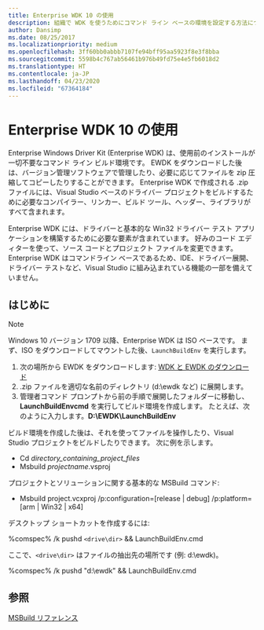 ```yaml
---
title: Enterprise WDK 10 の使用
description: 組織で WDK を使うためにコマンド ライン ベースの環境を設定する方法について説明します。
author: Dansimp
ms.date: 08/25/2017
ms.localizationpriority: medium
ms.openlocfilehash: 3ff60bb0abbb7107fe94bff95aa5923f8e3f8bba
ms.sourcegitcommit: 5598b4c767ab56461b976b49fd75e4e5fb6018d2
ms.translationtype: HT
ms.contentlocale: ja-JP
ms.lasthandoff: 04/23/2020
ms.locfileid: "67364184"
---
```

# <a name="using-the-enterprise-wdk-10"></a>Enterprise WDK 10 の使用

Enterprise Windows Driver Kit (Enterprise WDK) は、使用前のインストールが一切不要なコマンド ライン ビルド環境です。  EWDK をダウンロードした後は、バージョン管理ソフトウェアで管理したり、必要に応じてファイルを zip 圧縮してコピーしたりすることができます。  Enterprise WDK で作成される .zip ファイルには、Visual Studio ベースのドライバー プロジェクトをビルドするために必要なコンパイラー、リンカー、ビルド ツール、ヘッダー、ライブラリがすべて含まれます。

Enterprise WDK には、ドライバーと基本的な Win32 ドライバー テスト アプリケーションを構築するために必要な要素が含まれています。  好みのコード エディターを使って、ソース コードとプロジェクト ファイルを変更できます。  Enterprise WDK はコマンドライン ベースであるため、IDE、ドライバー展開、ドライバー テストなど、Visual Studio に組み込まれている機能の一部を備えていません。 



## <a name="getting-started"></a>はじめに

> [!NOTE] 
> Windows 10 バージョン 1709 以降、Enterprise WDK は ISO ベースです。  まず、ISO をダウンロードしてマウントした後、`LaunchBuildEnv` を実行します。

1.  次の場所から EWDK をダウンロードします: [WDK と EWDK のダウンロード](https://docs.microsoft.com/windows-hardware/drivers/download-the-wdk)
2.  .zip ファイルを適切な名前のディレクトリ (d:\ewdk など) に展開します。
3.  管理者コマンド プロンプトから前の手順で展開したフォルダーに移動し、**LaunchBuildEnvcmd** を実行してビルド環境を作成します。 たとえば、次のように入力します。**D:\EWDK\LaunchBuildEnv**

ビルド環境を作成した後は、それを使ってファイルを操作したり、Visual Studio プロジェクトをビルドしたりできます。 次に例を示します。  
*   Cd *directory_containing_project_files*
*   Msbuild *projectname*.vsproj

プロジェクトとソリューションに関する基本的な MSBuild コマンド:
* Msbuild project.vcxproj /p:configuration=[release | debug] /p:platform=[arm | Win32 | x64]

デスクトップ ショートカットを作成するには:

%comspec% /k pushd `<drive\dir>` && LaunchBuildEnv.cmd

ここで、`<drive\dir>` はファイルの抽出先の場所です (例: d:\ewdk)。

%comspec% /k pushd "d:\ewdk" && LaunchBuildEnv.cmd


## <a name="see-also"></a>参照

[MSBuild リファレンス](https://docs.microsoft.com/visualstudio/msbuild/msbuild-reference?view=vs-2015)

